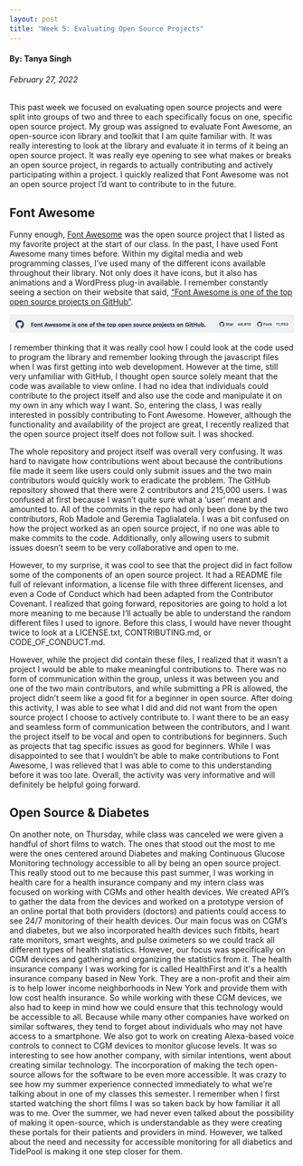 ```yaml
---
layout: post
title: "Week 5: Evaluating Open Source Projects" 
---
```


#### By: Tanya Singh
###### February 27, 2022

This past week we focused on evaluating open source projects and were split into groups of two and three to each specifically focus on one, specific open source project. My group was assigned to evaluate Font Awesome, an open-source icon library and toolkit that I am quite familiar with. It was really interesting to look at the library and evaluate it in terms of it being an open source project. It was really eye opening to see what makes or breaks an open source project, in regards to actually contributing and actively participating within a project. I quickly realized that Font Awesome was not an open source project I’d want to contribute to in the future. 

<!--more-->

## Font Awesome 

Funny enough, [Font Awesome](https://fontawesome.com/) was the open source project that I listed as my favorite project at the start of our class. In the past, I have used Font Awesome many times before. Within my digital media and web programming classes, I’ve used many of the different icons available throughout their library. Not only does it have icons, but it also has animations and a WordPress plug-in available. I remember constantly seeing a section on their website that said, [“Font Awesome is one of the top open source projects on GitHub”](https://github.com/FortAwesome/Font-Awesome). 

<img src="./images/gh-ss.png">

I remember thinking that it was really cool how I could look at the code used to program the library and remember looking through the javascript files when I was first getting into web development. However at the time, still very unfamiliar with GitHub, I thought open source solely meant that the code was available to view online. I had no idea that individuals could contribute to the project itself and also use the code and manipulate it on my own in any which way I want. So, entering the class, I was really interested in possibly contributing to Font Awesome. However, although the functionality and availability of the project are great, I recently realized that the open source project itself does not follow suit. I was shocked. 

The whole repository and project itself was overall very confusing. It was hard to navigate how contributions went about because the contributions file made it seem like users could only submit issues and the two main contributors would quickly work to eradicate the problem. The GitHub repository showed that there were 2 contributors and 215,000 users. I was confused at first because I wasn’t quite sure what a ‘user’ meant and amounted to. All of the commits in the repo had only been done by the two contributors, Rob Madole and Geremia Taglialatela. I was a bit confused on how the project worked as an open source project, if no one was able to make commits to the code. Additionally, only allowing users to submit issues doesn’t seem to be very collaborative and open to me. 

However, to my surprise, it was cool to see that the project did in fact follow some of the components of an open source project. It had a README file full of relevant information, a license file with three different licenses, and even a Code of Conduct which had been adapted from the Contributor Covenant. I realized that going forward, repositories are going to hold a lot more meaning to me because I‘ll actually be able to understand the random different files I used to ignore. Before this class, I would have never thought twice to look at a LICENSE.txt, CONTRIBUTING.md, or CODE_OF_CONDUCT.md. 

However, while the project did contain these files, I realized that it wasn’t a project I would be able to make meaningful contributions to. There was no form of communication within the group, unless it was between you and one of the two main contributors, and while submitting a PR is allowed, the project didn’t seem like a good fit for a beginner in open source. After doing this activity, I was able to see what I did and did not want from the open source project I choose to actively contribute to. I want there to be an easy and seamless form of communication between the contributors, and I want the project itself to be vocal and open to contributions for beginners. Such as projects that tag specific issues as good for beginners. While I was disappointed to see that I wouldn’t be able to make contributions to Font Awesome, I was relieved that I was able to come to this understanding before it was too late. Overall, the activity was very informative and will definitely be helpful going forward. 

## Open Source & Diabetes 

On another note, on Thursday, while class was canceled we were given a handful of short films to watch. The ones that stood out the most to me were the ones centered around Diabetes and making Continuous Glucose Monitoring technology accessible to all by being an open source project. This really stood out to me because this past summer, I was working in health care for a health insurance company and my intern class was focused on working with CGMs and other health devices. We created API’s to gather the data from the devices and worked on a prototype version of an online portal that both providers (doctors) and patients could access to see 24/7 monitoring of their health devices. Our main focus was on CGM’s and diabetes, but we also incorporated health devices such fitbits, heart rate monitors, smart weights, and pulse oximeters so we could track all different types of health statistics. However, our focus was specifically on CGM devices and gathering and organizing the statistics from it. The health insurance company I was working for is called HealthFirst and it's a health insurance company based in New York. They are a non-profit and their aim is to help lower income neighborhoods in New York and provide them with low cost health insurance. So while working with these CGM devices, we also had to keep in mind how we could ensure that this technology would be accessible to all. Because while many other companies have worked on similar softwares, they tend to forget about individuals who may not have access to a smartphone. We also got to work on creating Alexa-based voice controls to connect to CGM devices to monitor glucose levels. It was so interesting to see how another company, with similar intentions, went about creating similar technology. The incorporation of making the tech open-source allows for the software to be even more accessible. It was crazy to see how my summer experience connected immediately to what we’re talking about in one of my classes this semester. I remember when I first started watching the short films I was so taken back by how familiar it all was to me. Over the summer, we had never even talked about the possibility of making it open-source, which is understandable as they were creating these portals for their patients and providers in mind. However, we talked about the need and necessity for accessible monitoring for all diabetics and TidePool is making it one step closer for them.  

